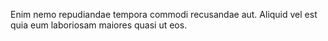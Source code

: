Enim nemo repudiandae tempora commodi recusandae aut. Aliquid vel est quia eum laboriosam maiores quasi ut eos.
